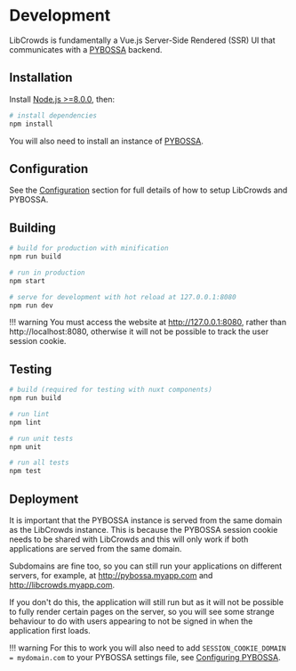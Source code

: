 # Development

LibCrowds is fundamentally a Vue.js Server-Side Rendered (SSR) UI that
communicates with a [PYBOSSA](https://github.com/Scifabric/pybossa) backend.

## Installation

Install [Node.js >=8.0.0](https://nodejs.org/en/), then:

``` bash
# install dependencies
npm install
```

You will also need to install an instance of
[PYBOSSA](http://docs.pybossa.com/).

## Configuration

See the [Configuration](configuration/README.md) section for full details of how
to setup LibCrowds and PYBOSSA.

## Building

``` bash
# build for production with minification
npm run build

# run in production
npm start

# serve for development with hot reload at 127.0.0.1:8080
npm run dev
```

!!! warning
    You must access the website at http://127.0.0.1:8080, rather than
    http://localhost:8080, otherwise it will not be possible to track the user
    session cookie.

## Testing

``` bash
# build (required for testing with nuxt components)
npm run build

# run lint
npm lint

# run unit tests
npm unit

# run all tests
npm test
```

## Deployment

It is important that the PYBOSSA instance is served from the same domain as
the LibCrowds instance. This is because the PYBOSSA session cookie needs to
be shared with LibCrowds and this will only work if both applications are
served from the same domain.

Subdomains are fine too, so you can still run your applications on different
servers, for example, at http://pybossa.myapp.com and http://libcrowds.myapp.com.

If you don't do this, the application will still run but as it will not be
possible to fully render certain pages on the server, so you will see some
strange behaviour to do with users appearing to not be signed in when the
application first loads.

!!! warning
    For this to work you will also need to add
    `SESSION_COOKIE_DOMAIN = mydomain.com` to your PYBOSSA settings file,
    see [Configuring PYBOSSA](configuration/pybossa.md).

